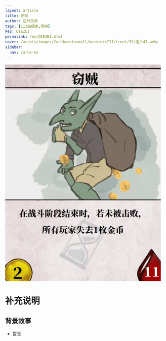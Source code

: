 ```yaml
---
layout: article
title: 窃贼
author: 逆时巫师
tags: [III级探索,怪物]
key: QIEZEI
permalink: /ex/QIEZEI.html
cover: /assets/images/CardAssetssmall/monstersIII/front/32/图片47.webp
sidebar:
  nav: cards-ex
---
```

![](/assets/images/CardAssets/monstersIII/front/32/图片47.webp)

# 补充说明



## 背景故事
* 暂无